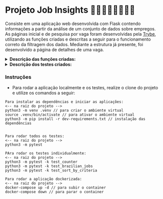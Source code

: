 # Projeto Job Insights 👮🏻‍♂️👩🏼‍🚒👷🏾

Consiste em uma aplicação web desenvolvida com Flask contendo informações a partir da análise de um conjunto de dados sobre empregos. As páginas inicial e de pesquisa por vaga foram desenvolvidas pela [Trybe](https://www.betrybe.com), utilizando as funções criadas e descritas a seguir para o funcionamento correto da filtragem dos dados. Mediante a estrutura já presente, foi desenvolvido a página de detalhes de uma vaga. 

<details>
  <summary><strong>Descrição das funções criadas:</strong></summary><br />

| Função | Descrição | Localização |
|---|---|---|
| `read` | Função recebe o caminho do arquivo `csv` e retorna os dados em uma lista de dicionários | `src/insights/jobs.py` |
| `get_unique_job_types` | A partir do caminho do arquivo, retorna todos os tipos de empregos | `src/insights/jobs.py` |
| `get_unique_industries` | A partir do caminho do arquivo, retorna todas as indústrias | `src/insights/industries.py` |
| `get_max_salary` | A partir do caminho do arquivo, retorna o maior salário presente | `src/insights/salaries.py` |
| `get_min_salary` | A partir do caminho do arquivo, retorna o menor salário presente | `src/insights/salaries.py` |
| `filter_by_job_type` | A partir de uma lista de dicionários, retorna uma lista filtrada pelo o tipo de emprego informado como parâmetro | `src/insights/jobs.py` |
| `filter_by_industry` | A partir de uma lista de dicionários, retorna uma lista filtrada pela indústria informada como parâmetro | `src/insights/industries.py` |
| `matches_salary_range` | A partir de um dicionário, retorna True ou False se o salário informado está dentro da faixa monetária | `src/insights/salaries.py` |
| `filter_by_salary_range` | A partir de uma lista de dicionários, utiliza a função `matches_salary_range` para filtrar as vagas com salário dentro da faixa | `src/insights/salaries.py` |
<br />
</details>

<details>
  <summary><strong>Descrição dos testes criados:</strong></summary><br />
 
| Teste | Descrição | Localização |
|---|---|---|
| `test_counter` | Implementação dos testes para função `count_ocurrences` | `tests/counter/test_counter.py` |
| `test_brazilian_jobs` | Implementação dos testes para função `read_brazilian_file` | `tests/brazilian/test_brazilian_jobs.py` |
| `test_sort_by_criteria` | Implementação dos testes para função `sort_by` | `tests/sorting/test_sorting.py` |
<br />
</details>



### Instruções

- Para rodar a aplicação localmente e os testes, realize o clone do projeto e utilize os comandos a seguir:

```
Para instalar as dependências e iniciar as aplicações:
<-- na raiz do projeto -->
python3 -m venv .venv // para criar o ambiente virtual
source .venv/bin/activate // para ativar o ambiente virtual
python3 -m pip install -r dev-requirements.txt // instalação das dependências


Para rodar todos os testes:
<-- na raiz do projeto -->
python3 -m pytest

PAra rodar os testes individualmente:
<-- na raiz do projeto -->
python3 -m pytest -k test_counter
python3 -m pytest -k test_brazilian_jobs
python3 -m pytest -k test_sort_by_criteria

Para rodar a aplicação dockerizada:
<-- na raiz do projeto -->
docker-compose up -d // para subir o container
docker-compose down // para parar o container
```
